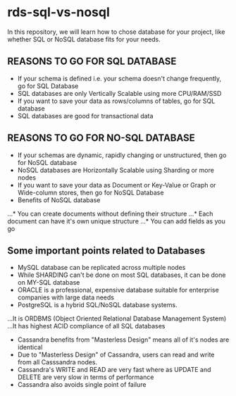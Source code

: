 # rds-sql-vs-nosql

In this repository, we will learn how to chose database for your project, like whether SQL or NoSQL database fits for your needs.

## REASONS TO GO FOR SQL DATABASE
* If your schema is defined i.e. your schema doesn't change frequently, go for SQL Database
* SQL databases are only Vertically Scalable using more CPU/RAM/SSD
* If you want to save your data as rows/columns of tables, go for SQL database
* SQL databases are good for transactional data

## REASONS TO GO FOR NO-SQL DATABASE
* If your schemas are dynamic, rapidly changing or unstructured, then go for NoSQL database
* NoSQL databases are Horizontally Scalable using Sharding or more nodes
* If you want to save your data as Document or Key-Value or Graph or Wide-column stores, then go for NoSQL Database
* Benefits of NoSQL database

...* You can create documents without defining their structure
...* Each document can have it's own unique structure
...* You can add fields as you go


## Some important points related to Databases
* MySQL database can be replicated across multiple nodes
* While SHARDING can't be done on most SQL databases, it can be done on MY-SQL database
* ORACLE is a professional, expensive database suitable for enterprise companies with large data needs
* PostgreSQL is a hybrid SQL/NoSQL database systems.

...It is ORDBMS (Object Oriented Relational Database Management System)
...It has highest ACID compliance of all SQL databases

* Cassandra benefits from "Masterless Design" means all of it's nodes are identical
* Due to "Masterless Design" of Cassandra, users can read and write from all Casssandra nodes.
* Cassandra's WRITE and READ are very fast where as UPDATE and DELETE are very slow in terms of performance
* Cassandra also avoids single point of failure
